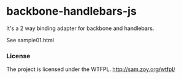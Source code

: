 # backbone-handlebars-js

It's a 2 way binding adapter for backbone and handlebars.

See sample01.html

### License

The project is licensed under the WTFPL.
http://sam.zoy.org/wtfpl/
